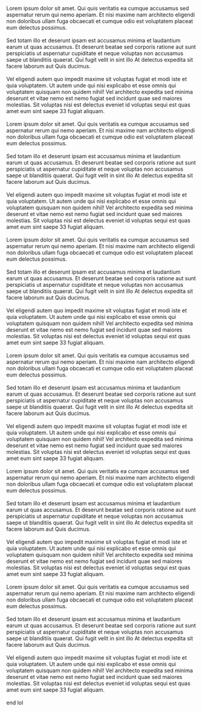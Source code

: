 <!DOCTYPE html>
<html>
<body>
Lorem ipsum dolor sit amet. Qui quis veritatis ea cumque accusamus sed aspernatur rerum qui nemo aperiam. Et nisi maxime nam architecto eligendi non doloribus ullam fuga obcaecati et cumque odio est voluptatem placeat eum delectus possimus.<br><br>Sed totam illo et deserunt ipsam est accusamus minima et laudantium earum ut quas accusamus. Et deserunt beatae sed corporis ratione aut sunt perspiciatis ut aspernatur cupiditate et neque voluptas non accusamus saepe ut blanditiis quaerat. Qui fugit velit in sint illo At delectus expedita sit facere laborum aut Quis ducimus.<br><br>Vel eligendi autem quo impedit maxime sit voluptas fugiat et modi iste et quia voluptatem. Ut autem unde qui nisi explicabo et esse omnis qui voluptatem quisquam non quidem nihil! Vel architecto expedita sed minima deserunt et vitae nemo est nemo fugiat sed incidunt quae sed maiores molestias. Sit voluptas nisi est delectus eveniet id voluptas sequi est quas amet eum sint saepe 33 fugiat aliquam.<br><br>Lorem ipsum dolor sit amet. Qui quis veritatis ea cumque accusamus sed aspernatur rerum qui nemo aperiam. Et nisi maxime nam architecto eligendi non doloribus ullam fuga obcaecati et cumque odio est voluptatem placeat eum delectus possimus.<br><br>Sed totam illo et deserunt ipsam est accusamus minima et laudantium earum ut quas accusamus. Et deserunt beatae sed corporis ratione aut sunt perspiciatis ut aspernatur cupiditate et neque voluptas non accusamus saepe ut blanditiis quaerat. Qui fugit velit in sint illo At delectus expedita sit facere laborum aut Quis ducimus.<br><br>Vel eligendi autem quo impedit maxime sit voluptas fugiat et modi iste et quia voluptatem. Ut autem unde qui nisi explicabo et esse omnis qui voluptatem quisquam non quidem nihil! Vel architecto expedita sed minima deserunt et vitae nemo est nemo fugiat sed incidunt quae sed maiores molestias. Sit voluptas nisi est delectus eveniet id voluptas sequi est quas amet eum sint saepe 33 fugiat aliquam.<br><br>Lorem ipsum dolor sit amet. Qui quis veritatis ea cumque accusamus sed aspernatur rerum qui nemo aperiam. Et nisi maxime nam architecto eligendi non doloribus ullam fuga obcaecati et cumque odio est voluptatem placeat eum delectus possimus.<br><br>Sed totam illo et deserunt ipsam est accusamus minima et laudantium earum ut quas accusamus. Et deserunt beatae sed corporis ratione aut sunt perspiciatis ut aspernatur cupiditate et neque voluptas non accusamus saepe ut blanditiis quaerat. Qui fugit velit in sint illo At delectus expedita sit facere laborum aut Quis ducimus.<br><br>Vel eligendi autem quo impedit maxime sit voluptas fugiat et modi iste et quia voluptatem. Ut autem unde qui nisi explicabo et esse omnis qui voluptatem quisquam non quidem nihil! Vel architecto expedita sed minima deserunt et vitae nemo est nemo fugiat sed incidunt quae sed maiores molestias. Sit voluptas nisi est delectus eveniet id voluptas sequi est quas amet eum sint saepe 33 fugiat aliquam.<br><br>Lorem ipsum dolor sit amet. Qui quis veritatis ea cumque accusamus sed aspernatur rerum qui nemo aperiam. Et nisi maxime nam architecto eligendi non doloribus ullam fuga obcaecati et cumque odio est voluptatem placeat eum delectus possimus.<br><br>Sed totam illo et deserunt ipsam est accusamus minima et laudantium earum ut quas accusamus. Et deserunt beatae sed corporis ratione aut sunt perspiciatis ut aspernatur cupiditate et neque voluptas non accusamus saepe ut blanditiis quaerat. Qui fugit velit in sint illo At delectus expedita sit facere laborum aut Quis ducimus.<br><br>Vel eligendi autem quo impedit maxime sit voluptas fugiat et modi iste et quia voluptatem. Ut autem unde qui nisi explicabo et esse omnis qui voluptatem quisquam non quidem nihil! Vel architecto expedita sed minima deserunt et vitae nemo est nemo fugiat sed incidunt quae sed maiores molestias. Sit voluptas nisi est delectus eveniet id voluptas sequi est quas amet eum sint saepe 33 fugiat aliquam.<br><br>Lorem ipsum dolor sit amet. Qui quis veritatis ea cumque accusamus sed aspernatur rerum qui nemo aperiam. Et nisi maxime nam architecto eligendi non doloribus ullam fuga obcaecati et cumque odio est voluptatem placeat eum delectus possimus.<br><br>Sed totam illo et deserunt ipsam est accusamus minima et laudantium earum ut quas accusamus. Et deserunt beatae sed corporis ratione aut sunt perspiciatis ut aspernatur cupiditate et neque voluptas non accusamus saepe ut blanditiis quaerat. Qui fugit velit in sint illo At delectus expedita sit facere laborum aut Quis ducimus.<br><br>Vel eligendi autem quo impedit maxime sit voluptas fugiat et modi iste et quia voluptatem. Ut autem unde qui nisi explicabo et esse omnis qui voluptatem quisquam non quidem nihil! Vel architecto expedita sed minima deserunt et vitae nemo est nemo fugiat sed incidunt quae sed maiores molestias. Sit voluptas nisi est delectus eveniet id voluptas sequi est quas amet eum sint saepe 33 fugiat aliquam.<br><br>Lorem ipsum dolor sit amet. Qui quis veritatis ea cumque accusamus sed aspernatur rerum qui nemo aperiam. Et nisi maxime nam architecto eligendi non doloribus ullam fuga obcaecati et cumque odio est voluptatem placeat eum delectus possimus.<br><br>Sed totam illo et deserunt ipsam est accusamus minima et laudantium earum ut quas accusamus. Et deserunt beatae sed corporis ratione aut sunt perspiciatis ut aspernatur cupiditate et neque voluptas non accusamus saepe ut blanditiis quaerat. Qui fugit velit in sint illo At delectus expedita sit facere laborum aut Quis ducimus.<br><br>Vel eligendi autem quo impedit maxime sit voluptas fugiat et modi iste et quia voluptatem. Ut autem unde qui nisi explicabo et esse omnis qui voluptatem quisquam non quidem nihil! Vel architecto expedita sed minima deserunt et vitae nemo est nemo fugiat sed incidunt quae sed maiores molestias. Sit voluptas nisi est delectus eveniet id voluptas sequi est quas amet eum sint saepe 33 fugiat aliquam.
<br><br>
<div id="end">end lol</div>
<style>
html, body {
  overflow: hidden;
  height: 100%;
}
</style>
<script>
window.onscroll = function () {
  window.scrollTo(0,0);
};
window.addEventListener("keydown", function(e) {
    if([32, 33, 34, 37, 38, 39, 40].indexOf(e.keyCode) > -1) {
        e.preventDefault();
    }
}, false);
</script>
</body>
</html>
